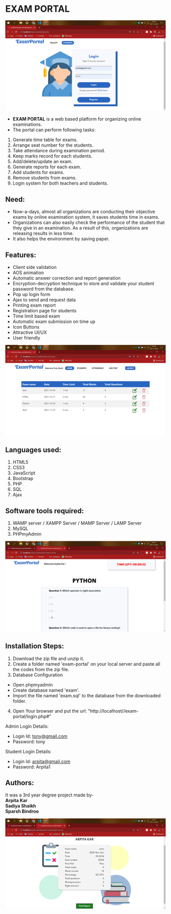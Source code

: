 # EXAM PORTAL
![alt text](https://github.com/Arpita-8850/Exam-Portal/blob/master/photo.png)

- **EXAM PORTAL** is a web based platform for organizing online examinations. 
- The portal can perform following tasks:
1.	Generate time table for exams.
2.	Arrange seat number for the students.
3.	Take attendance during examination period.
4.	Keep marks record for each students.
5.	Add/delete/update an exam.
6.	Generate reports for each exam.
7.	Add students for exams.
8.	Remove students from exams.
9.	Login system for both teachers and students.


## Need:
- Now-a-days, almost all organizations are conducting their objective exams by online examination system, it saves students time in exams. 
- Organizations can also easily check the performance of the student that they give in an examination. As a result of this, organizations are releasing results in less time. 
- It also helps the environment by saving paper. 

## Features:
- Client side validation
- AOS animation
- Automatic answer correction and report generation
- Encryption-decryption technique to store and validate your student password from the database.  
- Pop up login form
- Ajax to send and request data
- Printing exam report
- Registration page for students
- Time limit based exam
- Automatic exam submission on time up
- Icon Buttons
- Attractive UI/UX
- User friendly

![alt text](https://github.com/Arpita-8850/Exam-Portal/blob/master/photo1.png)

## Languages used:
1. HTML5
2. CSS3
3. JavaScript
4. Bootstrap
5. PHP
6. SQL
7. Ajax

## Software tools required:
1. WAMP server / XAMPP Server / MAMP Server / LAMP Server
2. MySQL
3. PHPmyAdmin

![alt text](https://github.com/Arpita-8850/Exam-Portal/blob/master/photo2.png)

## Installation Steps:
1. Download the zip file and unzip it.
2. Create a folder named 'exam-portal' on your local server and paste all the codes from the zip file.
3. Database Configuration
- Open phpmyadmin
- Create database named 'exam'.
- Import the file named 'exam.sql' to the database from the downloaded folder.
4. Open Your browser and put the url: "http://localhost//exam-portal/login.php#"

Admin Login Details:
- Login Id: tony@gmail.com    
- Password: tony

Student Login Details:
- Login Id: arpita@gmail.com    
- Password: Arpita1


## Authors:
 It was a 3rd year degree project made by-\
 **Arpita Kar**\
 **Sadiya Shaikh**\
 **Sparsh Bindroo**

![alt text](https://github.com/Arpita-8850/Exam-Portal/blob/master/photo3.png)